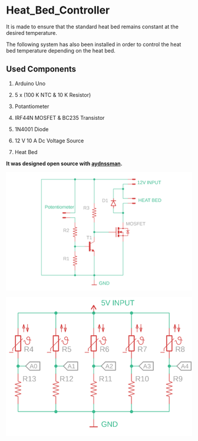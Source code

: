 # Heat_Bed_Controller

It is made to ensure that the standard heat bed remains constant at the desired temperature.

The following system has also been installed in order to control the heat bed temperature depending on the heat bed.



## Used Components

1.  Arduino Uno

2.  5 x (100 K NTC & 10 K Resistor) 

3.  Potantiometer

4.  IRF44N MOSFET & BC235 Transistor

5.  1N4001 Diode

6.  12 V 10 A Dc Voltage Source 

7.  Heat Bed  

**It was designed open source with [aydnssman](https://github.com/aydnssman).**

![Heat Bed Controller Schematic](https://github.com/ugurbayezit/Heat_Bed_Controller/blob/readme/Heat_Bed_Controller.png)

![Temperature Controller Schematic](https://github.com/ugurbayezit/Heat_Bed_Controller/blob/readme/Heat_Bed_Temp_Controller.png)

